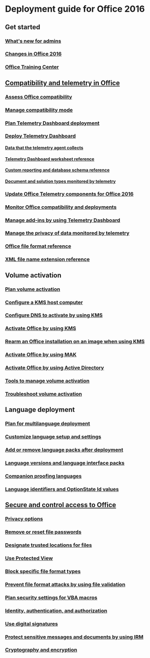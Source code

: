 
# Deployment guide for Office 2016

## Get started
### [What's new for admins](what-s-new-for-admins-in-office-2016.md)
### [Changes in Office 2016](changes-in-office-2016-for-windows-desktop.md)
### [Office Training Center](https://support.office.com/office-training-center)

## [Compatibility and telemetry in Office](../compat/compatibility-and-telemetry-in-office.md?toc=/deployoffice/office2016/toc.json)
### [Assess Office compatibility](../compat/assess-office-compatibility.md?toc=/deployoffice/office2016/toc.json)
### [Manage compatibility mode](../compat/manage-compatibility-mode-for-office.md?toc=/deployoffice/office2016/toc.json)
### [Plan Telemetry Dashboard deployment](../compat/plan-telemetry-dashboard-deployment.md?toc=/deployoffice/office2016/toc.json)
### [Deploy Telemetry Dashboard](../compat/deploy-telemetry-dashboard.md?toc=/deployoffice/office2016/toc.json)
#### [Data that the telemetry agent collects](../compat/data-that-the-telemetry-agent-collects-in-office.md?toc=/deployoffice/office2016/toc.json)
#### [Telemetry Dashboard worksheet reference](../compat/telemetry-dashboard-worksheet-reference.md?toc=/deployoffice/office2016/toc.json)
#### [Custom reporting and database schema reference](../compat/custom-reporting-and-database-schema-reference-for-telemetry-dashboard.md?toc=/deployoffice/office2016/toc.json)
#### [Document and solution types monitored by telemetry](../compat/document-and-solution-types-monitored-by-telemetry-in-office.md?toc=/deployoffice/office2016/toc.json)
### [Update Office Telemetry components for Office 2016](../compat/update-office-telemetry-components-for-office-2016.md?toc=/deployoffice/office2016/toc.json)
### [Monitor Office compatibility and deployments](../compat/monitor-office-compatibility-and-deployments-by-using-telemetry-dashboard.md?toc=/deployoffice/office2016/toc.json)
### [Manage add-ins by using Telemetry Dashboard](../compat/manage-add-ins-by-using-telemetry-dashboard-in-office.md?toc=/deployoffice/office2016/toc.json)
### [Manage the privacy of data monitored by telemetry](../compat/manage-the-privacy-of-data-monitored-by-telemetry-in-office.md?toc=/deployoffice/office2016/toc.json)
### [Office file format reference](../compat/office-file-format-reference.md?toc=/deployoffice/office2016/toc.json)
### [XML file name extension reference](../compat/xml-file-name-extension-reference-for-office.md?toc=/deployoffice/office2016/toc.json)

## Volume activation
### [Plan volume activation](../vlactivation/plan-volume-activation-of-office.md?toc=/deployoffice/office2016/toc.json)
### [Configure a KMS host computer](../vlactivation/configure-a-kms-host-computer-for-office.md?toc=/deployoffice/office2016/toc.json)
### [Configure DNS to activate by using KMS](../vlactivation/configure-dns-to-activate-office-by-using-kms.md?toc=/deployoffice/office2016/toc.json)
### [Activate Office by using KMS](../vlactivation/activate-office-by-using-kms.md?toc=/deployoffice/office2016/toc.json)
### [Rearm an Office installation on an image when using KMS](../vlactivation/rearm-an-office-installation-on-an-image-when-using-kms-to-activate.md?toc=/deployoffice/office2016/toc.json)
### [Activate Office by using MAK](../vlactivation/activate-office-by-using-mak.md?toc=/deployoffice/office2016/toc.json)
### [Activate Office by using Active Directory](../vlactivation/activate-office-by-using-active-directory.md?toc=/deployoffice/office2016/toc.json)
### [Tools to manage volume activation](../vlactivation/tools-to-manage-volume-activation-of-office.md?toc=/deployoffice/office2016/toc.json)
### [Troubleshoot volume activation](../vlactivation/troubleshoot-volume-activation-of-office.md?toc=/deployoffice/office2016/toc.json)

## Language deployment
### [Plan for multilanguage deployment](plan-for-multilanguage-deployment-of-office-2016.md)
### [Customize language setup and settings](customize-language-setup-and-settings-for-office-2016.md)
### [Add or remove language packs after deployment](add-or-remove-language-packs-after-deployment-of-office-2016.md)
### [Language versions and language interface packs](language-versions-and-language-interface-packs-in-office-2016.md)
### [Companion proofing languages](companion-proofing-languages-for-office-2016.md)
### [Language identifiers and OptionState Id values](language-identifiers-and-optionstate-id-values-in-office-2016.md)

## [Secure and control access to Office](../security/secure-and-control-access-to-office.md?toc=/deployoffice/office2016/toc.json)
### [Privacy options](../security/privacy-options-in-office.md?toc=/deployoffice/office2016/toc.json)
### [Remove or reset file passwords](../security/remove-or-reset-file-passwords-in-office.md?toc=/deployoffice/office2016/toc.json)
### [Designate trusted locations for files](../security/designate-trusted-locations-for-files-in-office.md?toc=/deployoffice/office2016/toc.json)
### [Use Protected View](../security/set-up-a-safe-environment-to-open-files-by-using-protected-view-in-office.md?toc=/deployoffice/office2016/toc.json)
### [Block specific file format types](../security/block-specific-file-format-types-in-office.md?toc=/deployoffice/office2016/toc.json)
### [Prevent file format attacks by using file validation](../security/prevent-file-format-attacks-by-using-file-validation-in-office.md?toc=/deployoffice/office2016/toc.json)
### [Plan security settings for VBA macros](../security/plan-security-settings-for-vba-macros-in-office.md?toc=/deployoffice/office2016/toc.json)
### [Identity, authentication, and authorization](../security/identity-authentication-and-authorization-in-office.md?toc=/deployoffice/office2016/toc.json)
### [Use digital signatures](../security/use-digital-signatures-with-office.md?toc=/deployoffice/office2016/toc.json)
### [Protect sensitive messages and documents by using IRM](../security/protect-sensitive-messages-and-documents-by-using-irm-in-office.md?toc=/deployoffice/office2016/toc.json)
### [Cryptography and encryption](../security/cryptography-and-encryption-in-office.md?toc=/deployoffice/office2016/toc.json)
